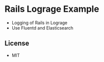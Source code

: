# Rails Lograge Example

* Logging of Rails in Lograge
* Use Fluentd and Elasticsearch

## License

* MIT

